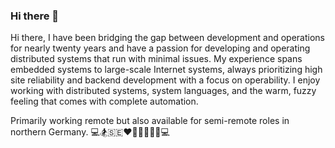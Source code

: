 ### Hi there 👋

Hi there, I have been bridging the gap between development and operations for nearly twenty years and have a passion for developing and operating distributed systems that run with minimal issues. My experience spans embedded systems to large-scale Internet systems, always prioritizing high site reliability and backend development with a focus on operability. I enjoy working with distributed systems, system languages, and the warm, fuzzy feeling that comes with complete automation.

Primarily working remote but also available for semi-remote roles in northern Germany. 💻🏂🇸🇪❤💃🇩🇪🐒🎉💻
